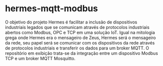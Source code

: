 # hermes-mqtt-modbus

O objetivo do projeto Hermes é facilitar a inclusão de dispositivos industriais legados que se comunicam através de protocolos industriais abertos como Modbus, OPC e TCP em uma solução IoT. Igual na mitologia grega onde Hermes era o mensageiro de Zeus, Hermes será o mensageiro da rede, seu papel será se comunicar com os dispositivos da rede através de protocolos industriais e transferir os dados para um broker MQTT.
O repositório em exibição trata-se da integração entre um dispositivo Modbus TCP e um broker MQTT Mosquitto.

